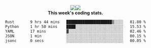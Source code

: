 <div align="center" style="display: flex; justify-content: center; align-items: center; height: auto;">
  <div style="display: flex; align-items: center;">
    <img src="https://github-readme-streak-stats.herokuapp.com/?user=innerviewer&theme=black-ice&hide_border=true&stroke=0000&background=0D1117&ring=0080FF&fire=0080FF&currStreakLabel=0080FF" style="height: auto;" />
  </div>
  <div>
    <img src="https://github-readme-stats-one-bice.vercel.app/api/top-langs/?username=innerviewer&role=OWNER,ORGANIZATION_MEMBER,COLLABORATOR&show_icons=true&count_private=true&hide_border=true&title_color=0080FF&icon_color=ffffff&text_color=c9d1d9&bg_color=0d1117" style="height: auto;" />
  </div>
</div>


<div align="center"><b>This week's coding stats.</b>
<!--START_SECTION:waka-->

```txt
Rust       9 hrs 44 mins   ████████████████████▒░░░░   81.80 %
Python     1 hr 50 mins    ████░░░░░░░░░░░░░░░░░░░░░   15.53 %
YAML       17 mins         ▓░░░░░░░░░░░░░░░░░░░░░░░░   02.46 %
JSON       1 min           ░░░░░░░░░░░░░░░░░░░░░░░░░   00.15 %
jsonc      0 secs          ░░░░░░░░░░░░░░░░░░░░░░░░░   00.05 %
```

<!--END_SECTION:waka-->
</div>
